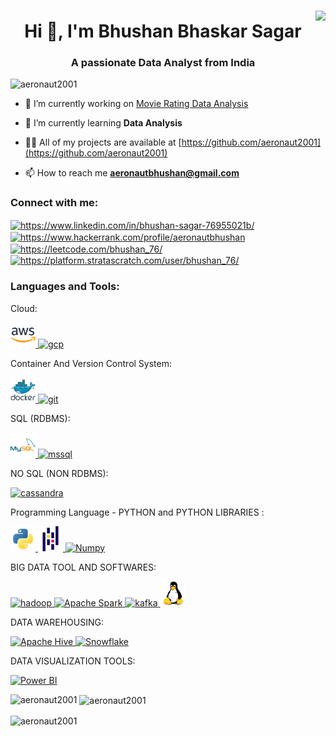 
###

<img align="right" height="200" src="https://camo.githubusercontent.com/62da68eb62b1e5f175f7d1f0191dd89a653d7908feb22d37d4a0ab07365d6791/68747470733a2f2f6d656469612e67697068792e636f6d2f6d656469612f4d3967624264396e6244724f5475314d71782f67697068792e676966"  />






<h1 align="center">Hi 👋, I'm Bhushan Bhaskar Sagar</h1>
<h3 align="center">A passionate Data Analyst from India</h3>

<p align="left"> <img src="https://komarev.com/ghpvc/?username=aeronaut2001&label=Profile%20views&color=0e75b6&style=flat" alt="aeronaut2001" /> </p>

- 🔭 I’m currently working on [Movie Rating Data Analysis](https://github.com/aeronaut2001/Movie-Rating-Analysis)

- 🌱 I’m currently learning **Data Analysis**

- 👨‍💻 All of my projects are available at [https://github.com/aeronaut2001](https://github.com/aeronaut2001)

- 📫 How to reach me **aeronautbhushan@gmail.com**

<h3 align="left">Connect with me:</h3>
<p align="left">
<a href="https://linkedin.com/in/https://www.linkedin.com/in/bhushan-sagar-76955021b/" target="blank"><img align="center" src="https://raw.githubusercontent.com/rahuldkjain/github-profile-readme-generator/master/src/images/icons/Social/linked-in-alt.svg" alt="https://www.linkedin.com/in/bhushan-sagar-76955021b/" height="30" width="40" /></a>
<a href="https://www.hackerrank.com/https://www.hackerrank.com/profile/aeronautbhushan" target="blank"><img align="center" src="https://upload.wikimedia.org/wikipedia/commons/4/40/HackerRank_Icon-1000px.png" alt="https://www.hackerrank.com/profile/aeronautbhushan" height="30" width="40" /></a> 
<a href="https://www.leetcode.com/https://leetcode.com/bhushan_76/" target="blank"><img align="center" src="https://raw.githubusercontent.com/rahuldkjain/github-profile-readme-generator/master/src/images/icons/Social/leet-code.svg" alt="https://leetcode.com/bhushan_76/" height="30" width="40" /></a>
<a href="https://www.stratascratch.com/https://platform.stratascratch.com/user/bhushan_76" target="blank"><img align="center" src="https://avatars.githubusercontent.com/u/36822423?s=200&v=4" alt="https://platform.stratascratch.com/user/bhushan_76/" height="30" width="40" /></a>
</p>      
        
<h3 align="left">Languages and Tools:</h3>

<p align="left"> Cloud: </p>
<p align="left"> <a href="https://aws.amazon.com" target="_blank" rel="noreferrer"> <img src="https://raw.githubusercontent.com/devicons/devicon/master/icons/amazonwebservices/amazonwebservices-original-wordmark.svg" alt="aws" width="40" height="40"/> </a> 
 <a href="https://cloud.google.com" target="_blank" rel="noreferrer"> <img src="https://www.vectorlogo.zone/logos/google_cloud/google_cloud-icon.svg" alt="gcp" width="40" height="40"/> </a> </p>

<p align="left"> Container And Version Control System: </p>
  <a href="https://www.docker.com/" target="_blank" rel="noreferrer"> <img src="https://raw.githubusercontent.com/devicons/devicon/master/icons/docker/docker-original-wordmark.svg" alt="docker" width="40" height="40"/> </a> <a href="https://git-scm.com/" target="_blank" rel="noreferrer"> <img src="https://www.vectorlogo.zone/logos/git-scm/git-scm-icon.svg" alt="git" width="40" height="40"/> </a> </p>
      
<p align="left"> SQL (RDBMS): </p>
<a href="https://www.mysql.com/" target="_blank" rel="noreferrer"> <img src="https://raw.githubusercontent.com/devicons/devicon/master/icons/mysql/mysql-original-wordmark.svg" alt="mysql" width="40" height="40"/> </a> 
  <a href="https://www.microsoft.com/en-us/sql-server" target="_blank" rel="noreferrer"> <img src="https://www.svgrepo.com/show/303229/microsoft-sql-server-logo.svg" alt="mssql" width="40" height="40"/> </a> </p>

<p align="left"> NO SQL (NON RDBMS): </p>
  <a href="https://cassandra.apache.org/" target="_blank" rel="noreferrer"> <img src="https://www.vectorlogo.zone/logos/apache_cassandra/apache_cassandra-icon.svg" alt="cassandra" width="40" height="40"/> </a> </p>

<p align="left"> Programming Language - PYTHON and PYTHON LIBRARIES : </p>
    <a href="https://www.python.org" target="_blank" rel="noreferrer"> <img src="https://raw.githubusercontent.com/devicons/devicon/master/icons/python/python-original.svg" alt="python" width="40" height="40"/> </a> 
  <a href="https://pandas.pydata.org/" target="_blank" rel="noreferrer"> <img src="https://raw.githubusercontent.com/devicons/devicon/2ae2a900d2f041da66e950e4d48052658d850630/icons/pandas/pandas-original.svg" alt="pandas" width="40" height="40"/> </a> 
  <a href="https://www.Numpy.org" target="_blank" rel="noreferrer"> <img src="https://upload.wikimedia.org/wikipedia/commons/thumb/3/31/NumPy_logo_2020.svg/1280px-NumPy_logo_2020.svg.png" alt="Numpy" width="40" height="40"/> </a> </p>

<p align="left"> BIG DATA TOOL AND SOFTWARES: </p> 
  <a href="https://hadoop.apache.org/" target="_blank" rel="noreferrer"> <img src="https://www.vectorlogo.zone/logos/apache_hadoop/apache_hadoop-icon.svg" alt="hadoop" width="40" height="40"/> </a> 
<a href="https://spark.apache.org" target="_blank" rel="noreferrer"> <img src="https://upload.wikimedia.org/wikipedia/commons/f/f3/Apache_Spark_logo.svg" alt="Apache Spark" width="40" height="40"/> </a> 
  <a href="https://kafka.apache.org/" target="_blank" rel="noreferrer"> <img src="https://www.vectorlogo.zone/logos/apache_kafka/apache_kafka-icon.svg" alt="kafka" width="40" height="40"/> </a> 
  <a href="https://www.linux.org/" target="_blank" rel="noreferrer"> <img src="https://raw.githubusercontent.com/devicons/devicon/master/icons/linux/linux-original.svg" alt="linux" width="40" height="40"/> </a> </p>
  
<p align="left"> DATA WAREHOUSING: </p> 
<a href="https://hive.apache.org" target="_blank" rel="noreferrer"> <img src="https://upload.wikimedia.org/wikipedia/commons/b/bb/Apache_Hive_logo.svg" alt="Apache Hive" width="40" height="40"/> </a>
<a href="https://www.snowflake.com" target="_blank" rel="noreferrer"> <img src="https://upload.wikimedia.org/wikipedia/commons/f/ff/Snowflake_Logo.svg" alt="Snowflake" width="40" height="40"/> </a>

<p align="left"> DATA VISUALIZATION TOOLS: </p> 
<a href="https://powerbi.microsoft.com" target="_blank" rel="noreferrer"> <img src="https://upload.wikimedia.org/wikipedia/en/2/20/Power_BI_logo.svg" alt="Power BI" width="40" height="40"/> </a> </p>





<p><img align="left" src="https://github-readme-stats.vercel.app/api/top-langs?username=aeronaut2001&show_icons=true&locale=en&layout=compact" alt="aeronaut2001" /></p>

<p>&nbsp;<img align="center" src="https://github-readme-stats.vercel.app/api?username=aeronaut2001&show_icons=true&locale=en" alt="aeronaut2001" /></p>

<p><img align="center" src="https://github-readme-streak-stats.herokuapp.com/?user=aeronaut2001&" alt="aeronaut2001" /></p>
